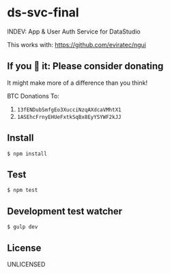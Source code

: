 # ds-svc-final
INDEV: App &amp; User Auth Service for DataStudio

This works with:
https://github.com/eviratec/ngui

## If you 💖 it: Please consider donating

It might make more of a difference than you think!

BTC Donations To:
1. `13fENDubSmfgEo3XucciNzqAXdcaVMhtX1`
2. `1ASEhcFrnyEHUeFxtkSqBx8EyYSYWF2kJJ`

## Install

`$ npm install`

## Test

`$ npm test`

## Development test watcher

`$ gulp dev`

## License

UNLICENSED
